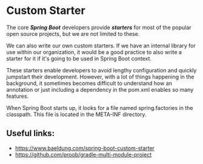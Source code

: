 # Custom Starter

The core **_Spring Boot_** developers provide _**starters**_ for most of the popular open source projects, but we are
not limited to these.

We can also write our own custom starters. If we have an internal library for use within our organization, it would be a
good practice to also write a starter for it if it's going to be used in Spring Boot context.

These starters enable developers to avoid lengthy configuration and quickly jumpstart their development. However, with a
lot of things happening in the background, it sometimes becomes difficult to understand how an annotation or just
including a dependency in the pom.xml enables so many features.

When Spring Boot starts up, it looks for a file named spring.factories in the classpath. This file is located in the
META-INF directory.

## Useful links:

- https://www.baeldung.com/spring-boot-custom-starter
- https://github.com/proob/gradle-multi-module-project